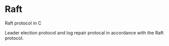 # Raft
Raft protocol in C

Leader election protocol and log repair protocal in accordance with the Raft protocol.
